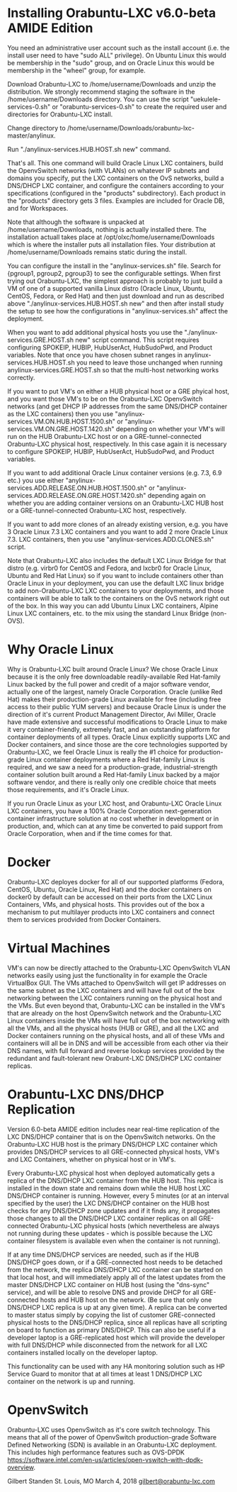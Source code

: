 # Installing Orabuntu-LXC v6.0-beta AMIDE Edition

You need an administrative user account such as the install account (i.e. the install user need to have "sudo ALL" privilege).  On Ubuntu Linux this would be membership in the "sudo" group, and on Oracle Linux this would be membership in the "wheel" group, for example.

Download Orabuntu-LXC to /home/username/Downloads and unzip the distribution.  We strongly recommend staging the software in the /home/username/Downloads directory.  You can use the script "uekulele-services-0.sh" or "orabuntu-services-0.sh" to create the required user and directories for Orabuntu-LXC install.

Change directory to /home/username/Downloads/orabuntu-lxc-master/anylinux.

Run  "./anylinux-services.HUB.HOST.sh new" command.

That's all.  This one command will build Oracle Linux LXC containers, build the OpenvSwitch networks (with VLANs) on whatever IP subnets and domains you specify, put the LXC containers on the OvS networks, build a DNS/DHCP LXC container, and configure the containers according to your specifications (configured in the "products" subdirectory).  Each product in the "products" directory gets 3 files.  Examples are included for Oracle DB, and for Workspaces.  

Note that although the software is unpacked at /home/username/Downloads, nothing is actually installed there.  The installation actuall takes place at /opt/olxc/home/username/Downloads which is where the installer puts all installation files.  Your distribution at /home/username/Downloads remains static during the install.

You can configure the install in the "anylinux-services.sh" file.  Search for {pgroup1, pgroup2, pgroup3} to see the configurable settings.  When first trying out Orabuntu-LXC, the simplest approach is probably to just build a VM of one of a supported vanilla Linux distro (Oracle Linux, Ubuntu, CentOS, Fedora, or Red Hat) and then just download and run as described above "./anylinux-services.HUB.HOST.sh new" and then after install study the setup to see how the configurations in "anylinux-services.sh" affect the deployment.

When you want to add additional physical hosts you use the "./anylinux-services.GRE.HOST.sh new" script command.  This script requires configuring SPOKEIP, HUBIP, HubUserAct, HubSudoPwd, and Product variables.  Note that once you have chosen subnet ranges in anylinux-services.HUB.HOST.sh you need to leave those unchanged when running anylinux-services.GRE.HOST.sh so that the multi-host networking works correctly.

If you want to put VM's on either a HUB physical host or a GRE phyical host, and you want those VM's to be on the Orabuntu-LXC OpenvSwitch networks (and get DHCP IP addresses from the same DNS/DHCP container as the LXC containers) then you use "anylinux-services.VM.ON.HUB.HOST.1500.sh" or "anylinux-services.VM.ON.GRE.HOST.1420.sh" depending on whether your VM's will run on the HUB Orabuntu-LXC host or on a GRE-tunnel-connected Orabuntu-LXC physical host, respectively.  In this case again it is necessary to configure SPOKEIP, HUBIP, HubUserAct, HubSudoPwd, and Product variables.

If you want to add additional Oracle Linux container versions (e.g. 7.3, 6.9 etc.) you use either "anylinux-services.ADD.RELEASE.ON.HUB.HOST.1500.sh" or "anylinux-services.ADD.RELEASE.ON.GRE.HOST.1420.sh" depending again on whether you are adding container versions on an Orabuntu-LXC HUB host or a GRE-tunnel-connected Orabuntu-LXC host, respectively.

If you want to add more clones of an already existing version, e.g. you have 3 Oracle Linux 7.3 LXC containers and you want to add 2 more Oracle Linux 7.3. LXC containers, then you use "anylinux-services.ADD.CLONES.sh" script.

Note that Orabuntu-LXC also includes the default LXC Linux Bridge for that distro (e.g. virbr0 for CentOS and Fedora, and lxcbr0 for Oracle Linux, Ubuntu and Red Hat Linux) so if you want to include containers other than Oracle Linux in your deployment, you can use the default LXC linux bridge to add non-Orabuntu-LXC LXC containers to your deployments, and those containers will be able to talk to the containers on the OvS network right out of the box.  In this way you can add Ubuntu Linux LXC containers, Alpine Linux LXC containers, etc. to the mix using the standard Linux Bridge (non-OVS).

# Why Oracle Linux

Why is Orabuntu-LXC built around Oracle Linux?  We chose Oracle Linux because it is the only free downloadable readily-available Red Hat-family Linux backed by the full power and credit of a major software vendor, actually one of the largest, namely Oracle Corporation. Oracle (unlike Red Hat) makes their production-grade Linux available for free (including free access to their public YUM servers) and because Oracle Linux is under the direction of it's current Product Management Director, Avi Miller, Oracle have made extensive and successful modifications to Oracle Linux to make it very container-friendly, extremely fast, and an outstanding platform for container deployments of all types.  Oracle Linux explicitly supports LXC and Docker containers, and since those are the core technologies supported by Orabuntu-LXC, we feel Oracle Linux is really the #1 choice for production-grade Linux container deployments where a Red Hat-family Linux is required, and we saw a need for a production-grade, industrial-strength container solution built around a Red Hat-family Linux backed by a major software vendor, and there is really only one credible choice that meets those requirements, and it's Oracle Linux.

If you run Oracle Linux as your LXC host, and Orabuntu-LXC Oracle Linux LXC containers, you have a 100% Oracle Corporation next-generation container infrastructure solution at no cost whether in development or in production, and, which can at any time be converted to paid support from Oracle Corporation, when and if the time comes for that.

# Docker

Orabuntu-LXC deployes docker for all of our supported platforms (Fedora, CentOS, Ubuntu, Oracle Linux, Red Hat) and the docker containers on docker0 by default can be accessed on their ports from the LXC Linux Containers, VMs, and physical hosts.  This provides out of the box a mechanism to put multilayer products into LXC containers and connect them to services prodvided from Docker Containers.

# Virtual Machines

VM's can now be directly attached to the Orabuntu-LXC OpenvSwitch VLAN networks easily using just the functionality in for example the Oracle VirtualBox GUI.  The VMs attached to OpenvSwitch will get IP addresses on the same subnet as the LXC containers and will have full out of the box networking between the LXC containers running on the physical host and the VMs.  But even beyond that, Orabuntu-LXC can be installed in the VM's that are already on the host OpenvSwitch network and the Orabuntu-LXC Linux containers inside the VMs will have full out of the box networking with all the VMs, and all the physical hosts (HUB or GRE), and all the LXC and Docker containers running on the physical hosts, and all of these VMs and containers will all be in DNS and will be accessible from each other via their DNS names, with full forward and reverse lookup services provided by the redundant and fault-tolerant new Orabunt-LXC DNS/DHCP LXC container replicas.

# Orabuntu-LXC DNS/DHCP Replication

Version 6.0-beta AMIDE edition includes near real-time replication of the LXC DNS/DHCP container that is on the OpenvSwitch networks.  On the Orabuntu-LXC HUB host is the primary DNS/DHCP LXC container which provides DNS/DHCP services to all GRE-connected physical hosts, VM's and LXC Containers, whether on physical host or in VM's.  

Every Orabuntu-LXC physical host when deployed automatically gets a replica of the DNS/DHCP LXC container from the HUB host.  This replica is installed in the down state and remains down while the HUB host LXC DNS/DHCP container is running.  However, every 5 minutes (or at an interval specified by the user) the LXC DNS/DHCP container on the HUB host checks for any DNS/DHCP zone updates and if it finds any, it propagates those changes to all the DNS/DHCP LXC container replicas on all GRE-connected Orabuntu-LXC physical hosts (which nevertheless are always not running during these updates - which is possible because the LXC container filesystem is available even when the container is not running).

If at any time DNS/DHCP services are needed, such as if the HUB DNS/DHCP goes down, or if a GRE-connected host needs to be detached from the network, the replica DNS/DHCP LXC container can be started on that local host, and will immediately apply all of the latest updates from the master DNS/DHCP LXC container on HUB host (using the "dns-sync" service), and will be able to resolve DNS and provide DHCP for all GRE-connected hosts and HUB host on the network. (Be sure that only one DNS/DHCP LXC replica is up at any given time).  A replica can be converted to master status simply by copying the list of customer GRE-connected physical hosts to the DNS/DHCP replica, since all replicas have all scripting on board to function as primary DNS/DHCP.  This can also be useful if a developer laptop is a GRE-replicated host which will provide the developer with full DNS/DHCP while disconnected from the network for all LXC containers installed locally on the developer laptop.

This functionality can be used with any HA monitoring solution such as HP Service Guard to monitor that at all times at least 1 DNS/DHCP LXC container on the network is up and running.

# OpenvSwitch

Orabuntu-LXC uses OpenvSwitch as it's core switch technology.  This means that all of the power of OpenvSwitch production-grade Software Defined Networking (SDN) is available in an Orabuntu-LXC deployment.  This includes high performance features such as OVS-DPDK https://software.intel.com/en-us/articles/open-vswitch-with-dpdk-overview.


Gilbert Standen
St. Louis, MO
March 4, 2018
gilbert@orabuntu-lxc.com
